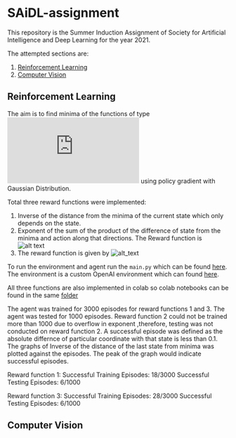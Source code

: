 # SAiDL-assignment
This repository is the Summer Induction Assignment of Society for Artificial Intelligence and Deep Learning for the year 2021.

The attempted sections are:

1. [Reinforcement Learning](https://github.com/soham-chitnis10/SAiDL-assignment/tree/main/RL)
2. [Computer Vision](https://github.com/soham-chitnis10/SAiDL-assignment/tree/main/Computer%20Vision)

## Reinforcement Learning

The aim is to find minima of the functions of type ![alt_text](http://www.sciweavers.org/tex2img.php?eq=ax%5E2%20%2B%20by%5E2%20%2B%20cxy%20%2B%20dx%20%2B%20ey%20%2B%20f&bc=White&fc=Black&im=jpg&fs=12&ff=arev&edit=0)
using policy gradient with Gaussian Distribution.

Total three reward functions were implemented:

1. Inverse of the distance from the minima of the current state which only depends on the state.
2. Exponent of the sum of the product of the difference of state from the minima and action along that directions. The Reward function is ![alt text](https://github.com/soham-chitnis10/SAiDL-assignment/tree/main/.github/images/reward_func_2.jpg)
3. The reward function is given by ![alt_text](https://github.com/soham-chitnis10/SAiDL-assignment/tree/main/.github/images/reward_func_3.jpg)

To run the environment and agent run the ```main.py``` which can be found [here](https://github.com/soham-chitnis10/SAiDL-assignment/blob/main/RL/main.py). The environment is a custom OpenAI environment which can found [here](https://github.com/soham-chitnis10/SAiDL-assignment/blob/main/RL/Quadratic_2D_env.py).

All three functions are also implemented in colab so colab notebooks can be found in the same [folder](https://github.com/soham-chitnis10/SAiDL-assignment/tree/main/RL)

The agent was trained for 3000 episodes for reward functions 1 and 3. The agent was tested for 1000 episodes. Reward function 2 could not be trained more than 1000 due to overflow in exponent ,therefore, testing was not conducted on reward function 2. A successful episode was defined as the absolute differnce of particular coordinate with that state is less than 0.1. The graphs of Inverse of the distance of the last state from minima was plotted against the episodes. The peak of the graph would indicate successful episodes.

Reward function 1: Successful Training Episodes: 18/3000 Successful Testing Episodes: 6/1000

Reward function 3: Successful Training Episodes: 28/3000 Successful Testing Episodes: 6/1000

## Computer Vision
